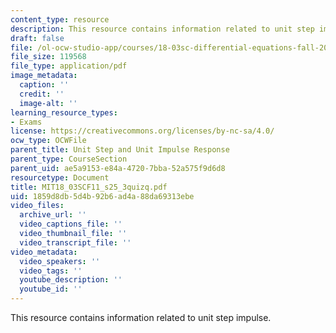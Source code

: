 ```yaml
---
content_type: resource
description: This resource contains information related to unit step impulse.
draft: false
file: /ol-ocw-studio-app/courses/18-03sc-differential-equations-fall-2011/1859d8db5d4b92b6ad4a88da69313ebe_MIT18_03SCF11_s25_3quizq.pdf
file_size: 119568
file_type: application/pdf
image_metadata:
  caption: ''
  credit: ''
  image-alt: ''
learning_resource_types:
- Exams
license: https://creativecommons.org/licenses/by-nc-sa/4.0/
ocw_type: OCWFile
parent_title: Unit Step and Unit Impulse Response
parent_type: CourseSection
parent_uid: ae5a9153-e84a-4720-7bba-52a575f9d6d8
resourcetype: Document
title: MIT18_03SCF11_s25_3quizq.pdf
uid: 1859d8db-5d4b-92b6-ad4a-88da69313ebe
video_files:
  archive_url: ''
  video_captions_file: ''
  video_thumbnail_file: ''
  video_transcript_file: ''
video_metadata:
  video_speakers: ''
  video_tags: ''
  youtube_description: ''
  youtube_id: ''
---
```

This resource contains information related to unit step impulse.